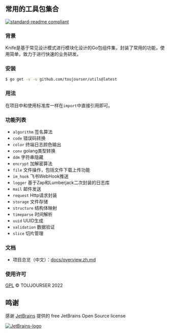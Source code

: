 ## 常用的工具包集合

[![standard-readme compliant](https://img.shields.io/badge/readme%20style-standard-brightgreen.svg?style=flat-square)](https://github.com/toujourser/utils)

### 背景
Knife是基于常见设计模式进行模块化设计的Go包组件集，封装了常用的功能，使用简单，致力于进行快速的业务研发。

### 安装

```bash
$ go get -v -u github.com/toujourser/utils@latest
```

### 用法
在项目中和使用标准库一样在`import`中直接引用即可。

### 功能列表
* `algorithm` 签名算法
* `code` 错误码转换
* `color` 终端日志颜色输出
* `conv` golang类型转换
* `ddm` 字符串隐藏
* `encrypt` 加解密算法
* `file` 文件操作，包括文件下载上传功能
* `im_hook` 飞书WebHook推送
* `logger` 基于Zap和Lumberjack二次封装的日志库
* `mail` 邮件发送
* `request` Http请求封装
* `storage` 文件存储
* `structure` 结构体映射
* `timeparse` 时间解析
* `uuid` UUID生成
* `validation` 数据验证
* `slice` 切片管理

### 文档
- 项目总览（中文）：[docs/overview.zh.md](docs/overview.zh.md)

### 使用许可
[GPL](LICENSE) © TOUJOURSER 2022

## 鸣谢

感谢 [JetBrains](https://www.jetbrains.com/?from=real-url) 提供的 free JetBrains Open Source license

[![JetBrains-logo](https://i.loli.net/2020/10/03/E4h5FZmSfnGIgap.png)](https://www.jetbrains.com/?from=real-url)
